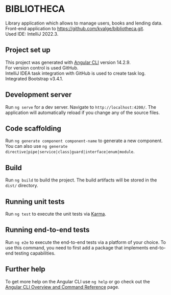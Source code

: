 # BIBLIOTHECA

Library application which allows to manage users, books and lending data.  
Front-end application to https://github.com/kvalge/bibliotheca.git.  
Used IDE: IntelliJ 2022.3.
  

## Project set up  
This project was generated with [Angular CLI](https://github.com/angular/angular-cli) version 14.2.9.  
For version control is used GitHub.  
IntelliJ IDEA task integration with GitHub is used to create task log.
Integrated Bootstrap v3.4.1.  



## Development server

Run `ng serve` for a dev server. Navigate to `http://localhost:4200/`. The application will automatically reload if you change any of the source files.

## Code scaffolding

Run `ng generate component component-name` to generate a new component. You can also use `ng generate directive|pipe|service|class|guard|interface|enum|module`.

## Build

Run `ng build` to build the project. The build artifacts will be stored in the `dist/` directory.

## Running unit tests

Run `ng test` to execute the unit tests via [Karma](https://karma-runner.github.io).

## Running end-to-end tests

Run `ng e2e` to execute the end-to-end tests via a platform of your choice. To use this command, you need to first add a package that implements end-to-end testing capabilities.

## Further help

To get more help on the Angular CLI use `ng help` or go check out the [Angular CLI Overview and Command Reference](https://angular.io/cli) page.
